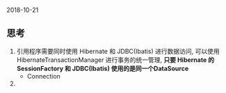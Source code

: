 2018-10-21

## 思考
1. 引用程序需要同时使用 Hibernate 和 JDBC(Ibatis) 进行数据访问, 可以使用 HibernateTransactionManager
    进行事务的统一管理, **只要 Hibernate 的 SessionFactory 和 JDBC(Ibatis) 使用的是同一个DataSource**
    - Connection
2. 